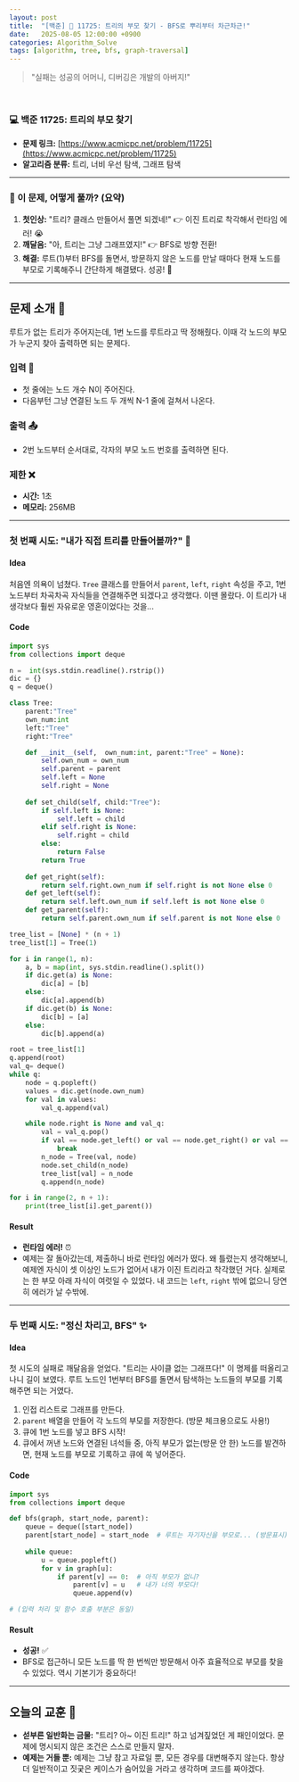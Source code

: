```yaml
---
layout: post
title:  "[백준] 🌳 11725: 트리의 부모 찾기 - BFS로 뿌리부터 차근차근!"
date:   2025-08-05 12:00:00 +0900
categories: Algorithm_Solve
tags: [algorithm, tree, bfs, graph-traversal]
---
```


> "실패는 성공의 어머니, 디버깅은 개발의 아버지!"

<br>

### 💻 백준 11725: 트리의 부모 찾기

- **문제 링크:** [https://www.acmicpc.net/problem/11725](https://www.acmicpc.net/problem/11725)
- **알고리즘 분류:** 트리, 너비 우선 탐색, 그래프 탐색

---

### 🤔 이 문제, 어떻게 풀까? (요약)

1.  **첫인상:** "트리? 클래스 만들어서 풀면 되겠네!" 👉 이진 트리로 착각해서 런타임 에러! 😭
2.  **깨달음:** "아, 트리는 그냥 그래프였지!" 👉 BFS로 방향 전환!
3.  **해결:** 루트(1)부터 BFS를 돌면서, 방문하지 않은 노드를 만날 때마다 현재 노드를 부모로 기록해주니 간단하게 해결됐다. 성공! 🎉

---

## 문제 소개 🧐

루트가 없는 트리가 주어지는데, 1번 노드를 루트라고 딱 정해줬다. 이때 각 노드의 부모가 누군지 찾아 출력하면 되는 문제다.

### 입력 📝

- 첫 줄에는 노드 개수 N이 주어진다.
- 다음부턴 그냥 연결된 노드 두 개씩 N-1 줄에 걸쳐서 나온다.

### 출력 📤

- 2번 노드부터 순서대로, 각자의 부모 노드 번호를 출력하면 된다.

### 제한 ❌

- **시간:** 1초
- **메모리:** 256MB

---

### 첫 번째 시도: "내가 직접 트리를 만들어볼까?" 👊

#### Idea

처음엔 의욕이 넘쳤다. `Tree` 클래스를 만들어서 `parent`, `left`, `right` 속성을 주고, 1번 노드부터 차곡차곡 자식들을 연결해주면 되겠다고 생각했다. 이땐 몰랐다. 이 트리가 내 생각보다 훨씬 자유로운 영혼이었다는 것을...

#### Code

```python
import sys
from collections import deque

n =  int(sys.stdin.readline().rstrip())
dic = {}
q = deque()

class Tree:
    parent:"Tree"
    own_num:int
    left:"Tree"
    right:"Tree"

    def __init__(self,  own_num:int, parent:"Tree" = None):
        self.own_num = own_num
        self.parent = parent
        self.left = None
        self.right = None
    
    def set_child(self, child:"Tree"):
        if self.left is None:
            self.left = child
        elif self.right is None:
            self.right = child
        else:
            return False
        return True
    
    def get_right(self):
        return self.right.own_num if self.right is not None else 0
    def get_left(self):
        return self.left.own_num if self.left is not None else 0
    def get_parent(self):
        return self.parent.own_num if self.parent is not None else 0

tree_list = [None] * (n + 1)
tree_list[1] = Tree(1)

for i in range(1, n):
    a, b = map(int, sys.stdin.readline().split())
    if dic.get(a) is None:
        dic[a] = [b]
    else:
        dic[a].append(b)
    if dic.get(b) is None:
        dic[b] = [a]
    else:
        dic[b].append(a)

root = tree_list[1]
q.append(root)
val_q= deque()
while q:
    node = q.popleft()
    values = dic.get(node.own_num)
    for val in values:
        val_q.append(val)

    while node.right is None and val_q:
        val = val_q.pop()
        if val == node.get_left() or val == node.get_right() or val == node.get_parent():
            break
        n_node = Tree(val, node)
        node.set_child(n_node)
        tree_list[val] = n_node
        q.append(n_node)

for i in range(2, n + 1):
    print(tree_list[i].get_parent())
```

#### Result

- **런타임 에러!** ⏰
- 예제는 잘 돌아갔는데, 제출하니 바로 런타임 에러가 떴다. 왜 틀렸는지 생각해보니, 예제엔 자식이 셋 이상인 노드가 없어서 내가 이진 트리라고 착각했던 거다. 실제로는 한 부모 아래 자식이 여럿일 수 있었다. 내 코드는 `left`, `right` 밖에 없으니 당연히 에러가 날 수밖에.

---

### 두 번째 시도: "정신 차리고, BFS" ✨

#### Idea

첫 시도의 실패로 깨달음을 얻었다. "트리는 사이클 없는 그래프다!" 이 명제를 떠올리고 나니 길이 보였다. 루트 노드인 1번부터 BFS를 돌면서 탐색하는 노드들의 부모를 기록해주면 되는 거였다.

1.  인접 리스트로 그래프를 만든다.
2.  `parent` 배열을 만들어 각 노드의 부모를 저장한다. (방문 체크용으로도 사용!)
3.  큐에 1번 노드를 넣고 BFS 시작!
4.  큐에서 꺼낸 노드와 연결된 녀석들 중, 아직 부모가 없는(방문 안 한) 노드를 발견하면, 현재 노드를 부모로 기록하고 큐에 쏙 넣어준다.

#### Code

```python
import sys
from collections import deque

def bfs(graph, start_node, parent):
    queue = deque([start_node])
    parent[start_node] = start_node  # 루트는 자기자신을 부모로... (방문표시)
    
    while queue:
        u = queue.popleft()
        for v in graph[u]:
            if parent[v] == 0:  # 아직 부모가 없니?
                parent[v] = u   # 내가 너의 부모다!
                queue.append(v)

# (입력 처리 및 함수 호출 부분은 동일)
```

#### Result

- **성공!** ✅
- BFS로 접근하니 모든 노드를 딱 한 번씩만 방문해서 아주 효율적으로 부모를 찾을 수 있었다. 역시 기본기가 중요하다!

---

## 오늘의 교훈 🤔

- **섣부른 일반화는 금물:** "트리? 아~ 이진 트리!" 하고 넘겨짚었던 게 패인이었다. 문제에 명시되지 않은 조건은 스스로 만들지 말자.
- **예제는 거들 뿐:** 예제는 그냥 참고 자료일 뿐, 모든 경우를 대변해주지 않는다. 항상 더 일반적이고 짓궂은 케이스가 숨어있을 거라고 생각하며 코드를 짜야겠다.
